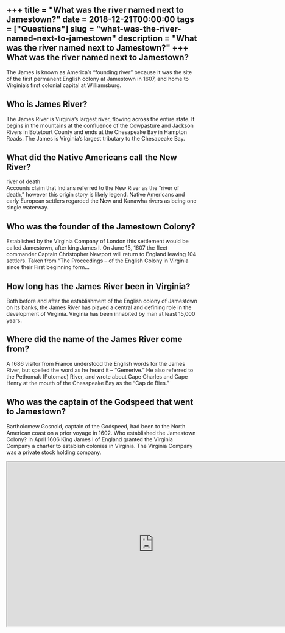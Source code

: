 +++
title = "What was the river named next to Jamestown?"
date = 2018-12-21T00:00:00
tags = ["Questions"]
slug = "what-was-the-river-named-next-to-jamestown"
description = "What was the river named next to Jamestown?"
+++
What was the river named next to Jamestown?
-------------------------------------------

The James is known as America’s “founding river” because it was the site of the first permanent English colony at Jamestown in 1607, and home to Virginia’s first colonial capital at Williamsburg.

Who is James River?
-------------------

The James River is Virginia’s largest river, flowing across the entire state. It begins in the mountains at the confluence of the Cowpasture and Jackson Rivers in Botetourt County and ends at the Chesapeake Bay in Hampton Roads. The James is Virginia’s largest tributary to the Chesapeake Bay.

What did the Native Americans call the New River?
-------------------------------------------------

river of death  
Accounts claim that Indians referred to the New River as the “river of death,” however this origin story is likely legend. Native Americans and early European settlers regarded the New and Kanawha rivers as being one single waterway.

Who was the founder of the Jamestown Colony?
--------------------------------------------

Established by the Virginia Company of London this settlement would be called Jamestown, after king James I. On June 15, 1607 the fleet commander Captain Christopher Newport will return to England leaving 104 settlers. Taken from “The Proceedings – of the English Colony in Virginia since their First beginning form…

How long has the James River been in Virginia?
----------------------------------------------

Both before and after the establishment of the English colony of Jamestown on its banks, the James River has played a central and defining role in the development of Virginia. Virginia has been inhabited by man at least 15,000 years.

Where did the name of the James River come from?
------------------------------------------------

A 1686 visitor from France understood the English words for the James River, but spelled the word as he heard it – “Gemerive.” He also referred to the Pethomak (Potomac) River, and wrote about Cape Charles and Cape Henry at the mouth of the Chesapeake Bay as the “Cap de Bies.”

Who was the captain of the Godspeed that went to Jamestown?
-----------------------------------------------------------

Bartholomew Gosnold, captain of the Godspeed, had been to the North American coast on a prior voyage in 1602. Who established the Jamestown Colony? In April 1606 King James I of England granted the Virginia Company a charter to establish colonies in Virginia. The Virginia Company was a private stock holding company.

<iframe allow="accelerometer; autoplay; clipboard-write; encrypted-media; gyroscope; picture-in-picture" allowfullscreen="" class="__youtube_prefs__  epyt-is-override  no-lazyload" data-no-lazy="1" data-origheight="433" data-origwidth="770" data-skipgform_ajax_framebjll="" height="433" id="_ytid_69510" loading="lazy" src="https://www.youtube.com/embed/g1lC2OIMipA?enablejsapi=1&autoplay=0&cc_load_policy=0&cc_lang_pref=&iv_load_policy=1&loop=0&modestbranding=0&rel=1&fs=1&playsinline=0&autohide=2&theme=dark&color=red&controls=1&" title="YouTube player" width="770"></iframe>